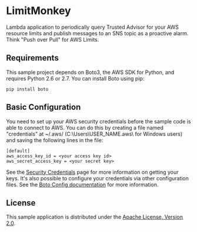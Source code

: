 # LimitMonkey

Lambda application to periodically query Trusted Advisor for your AWS resource limits 
and publish messages to an SNS topic as a proactive alarm. Think "Push over Pull" for AWS Limits.

## Requirements

This sample project depends on Boto3, the AWS SDK for Python, and requires
Python 2.6 or 2.7. You can install Boto using pip:

    pip install boto

## Basic Configuration

You need to set up your AWS security credentials before the sample code is able
to connect to AWS. You can do this by creating a file named "credentials" at ~/.aws/ 
(C:\Users\USER_NAME\.aws\ for Windows users) and saving the following lines in the file:

    [default]
    aws_access_key_id = <your access key id>
    aws_secret_access_key = <your secret key>

See the [Security Credentials](http://aws.amazon.com/security-credentials) page
for more information on getting your keys. It's also possible to configure your
credentials via other configuration files. See the [Boto Config documentation](http://boto.readthedocs.org/en/latest/boto_config_tut.html)
for more information.

## License

This sample application is distributed under the
[Apache License, Version 2.0](http://www.apache.org/licenses/LICENSE-2.0).

